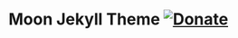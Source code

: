 # Moon Jekyll Theme [![Donate](https://img.shields.io/badge/paypal-donate-blue.svg)](https://www.paypal.me/taylantatli/0usd)  
